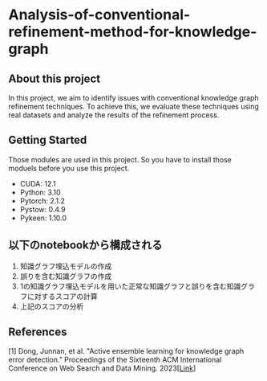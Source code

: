 # Analysis-of-conventional-refinement-method-for-knowledge-graph
## About this project
In this project, we aim to identify issues with conventional knowledge graph refinement techniques. To achieve this, we evaluate these techniques using real datasets and analyze the results of the refinement process.

## Getting Started
Those modules are used in this project. So you have to install those moduels before you use this project.

+ CUDA: 12.1
+ Python: 3.10
+ Pytorch: 2.1.2
+ Pystow: 0.4.9
+ Pykeen: 1.10.0

## 以下のnotebookから構成される
1. 知識グラフ埋込モデルの作成
2. 誤りを含む知識グラフの作成
3. 1の知識グラフ埋込モデルを用いた正常な知識グラフと誤りを含む知識グラフに対するスコアの計算
4. 上記のスコアの分析

## References
[1] Dong, Junnan, et al. "Active ensemble learning for knowledge graph error detection." Proceedings of the Sixteenth ACM International Conference on Web Search and Data Mining. 2023[[Link](https://www.researchgate.net/profile/Daochen-Zha-2/publication/368839233_Active_Ensemble_Learning_for_Knowledge_Graph_Error_Detection/links/641d44e066f8522c38ccfd26/Active-Ensemble-Learning-for-Knowledge-Graph-Error-Detection.pdf)]